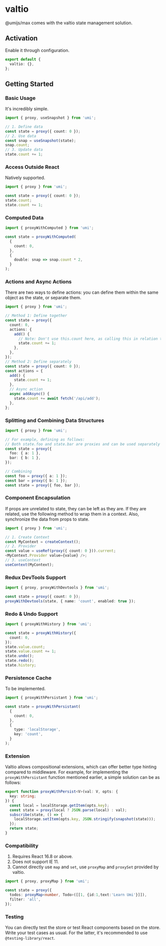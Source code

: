 # valtio

@umijs/max comes with the valtio state management solution.

## Activation

Enable it through configuration.

```ts
export default {
  valtio: {},
};
```

## Getting Started

### Basic Usage

It's incredibly simple.

```ts
import { proxy, useSnapshot } from 'umi';

// 1. Define data
const state = proxy({ count: 0 });
// 2. Use data
const snap = useSnapshot(state);
snap.count;
// 3. Update data
state.count += 1;
```

### Access Outside React

Natively supported.

```ts
import { proxy } from 'umi';

const state = proxy({ count: 0 });
state.count;
state.count += 1;
```

### Computed Data

```ts
import { proxyWithComputed } from 'umi';

const state = proxyWithComputed(
  {
    count: 0,
  },
  {
    double: snap => snap.count * 2,
  }
);
```

### Actions and Async Actions

There are two ways to define actions: you can define them within the same object as the state, or separate them.

```ts
import { proxy } from 'umi';

// Method 1: Define together
const state = proxy({
  count: 0,
  actions: {
    add() {
      // Note: Don't use this.count here, as calling this in relation to snap will cause an error
      state.count += 1;
    },
  },
});
// Method 2: Define separately
const state = proxy({ count: 0 });
const actions = {
  add() {
    state.count += 1;
  },
  // Async action
  async addAsync() {
    state.count += await fetch('/api/add');
  },
};
```

### Splitting and Combining Data Structures

```ts
import { proxy } from 'umi';

// For example, defining as follows:
// Both state.foo and state.bar are proxies and can be used separately
const state = proxy({
  foo: { a: 1 },
  bar: { b: 1 },
});

// Combining
const foo = proxy({ a: 1 });
const bar = proxy({ b: 1 });
const state = proxy({ foo, bar });
```

### Component Encapsulation

If props are unrelated to state, they can be left as they are. If they are related, use the following method to wrap them in a context. Also, synchronize the data from props to state.

```ts
import { proxy } from 'umi';

// 1. Create Context
const MyContext = createContext();
// 2. Provider
const value = useRef(proxy({ count: 0 })).current;
<MyContext.Provider value={value} />;
// 3. useContext
useContext(MyContext);
```

### Redux DevTools Support

```ts
import { proxy, proxyWithDevtools } from 'umi';

const state = proxy({ count: 0 });
proxyWithDevtools(state, { name: 'count', enabled: true });
```

### Redo & Undo Support

```ts
import { proxyWithHistory } from 'umi';

const state = proxyWithHistory({
  count: 0,
});
state.value.count;
state.value.count += 1;
state.undo();
state.redo();
state.history;
```

### Persistence Cache

To be implemented.

```ts
import { proxyWithPersistant } from 'umi';

const state = proxyWithPersistant(
  {
    count: 0,
  },
  {
    type: 'localStorage',
    key: 'count',
  }
);
```

### Extension

Valtio allows compositional extensions, which can offer better type hinting compared to middleware. For example, for implementing the `proxyWithPersistant` function mentioned earlier, a simple solution can be as follows:

```ts
export function proxyWithPersist<V>(val: V, opts: {  
  key: string;  
}) {  
  const local = localStorage.getItem(opts.key);  
  const state = proxy(local ? JSON.parse(local) : val);  
  subscribe(state, () => {  
    localStorage.setItem(opts.key, JSON.stringify(snapshot(state)));  
  });
  return state;  
}
```

### Compatibility

1. Requires React 16.8 or above.
2. Does not support IE 11.
3. Cannot directly use `map` and `set`, use `proxyMap` and `proxySet` provided by valtio.

```ts
import { proxy, proxyMap } from 'umi';

const state = proxy({
  todos: proxyMap<number, Todo>([[1, {id:1,text:'Learn Umi'}]]),
  filter: 'all',
});
```

### Testing

You can directly test the store or test React components based on the store. Write your test cases as usual. For the latter, it's recommended to use `@testing-library/react`.